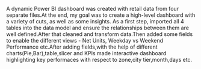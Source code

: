 A dynamic Power BI dashboard was created with retail data from four separate files.At the end, my goal was to create a high-level dashboard with a variety of cuts, as well as some insights. As a first step, imported all 4 tables into the data model and ensure the relationships between them are well defined.After that cleaned and transform data.Then added some fields to enable the different views - Net Units, Weekday vs Weekend Performance etc.After adding fields,with the help of different charts(Pie,Bar),table,slicer and KPIs made interactive dashboard highlighting key performaces with respect to zone,city tier,month,days etc.
